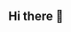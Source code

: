## Hi there 👋

<!--
**NATHORUE/NATHORUE** is a ✨ _special_ ✨ repository because its `README.md` (this file) appears on your GitHub profile.

Here are some ideas to get you started:


- 🌱 I’m currently learning with help from docs.gihub.com
